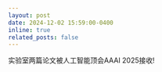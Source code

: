 ```yaml
---
layout: post
date: 2024-12-02 15:59:00-0400
inline: true
related_posts: false
---
```


实验室两篇论文被人工智能顶会AAAI 2025接收!